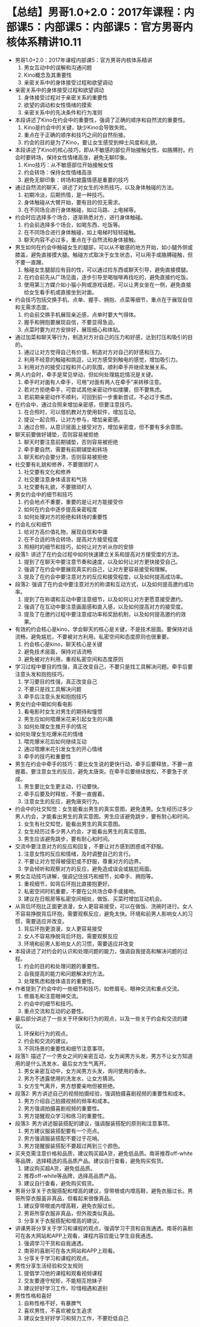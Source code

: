 # 【总结】男哥1.0+2.0：2017年课程：内部课5：内部课5：内部课5：官方男哥内核体系精讲10.11

-   男哥1.0+2.0：2017年课程内部课5：官方男哥内核体系精讲
    1.  男女互动中的误解和沟通问题
    2.  Kino概念及其重要性
    3.  亲密关系中的身体接受过程和欲望调动
-   亲密关系中的身体接受过程和欲望调动
    1.  身体接受过程对于亲密关系的重要性
    2.  欲望的调动和女性情绪的摸索
    3.  亲密关系中的先决条件和行为准则
-   本段讲述了Kino在约会中的重要性，强调了正确的顺序和自然流的重要性。
    1.  Kino是约会中的关键，缺少Kino会导致失败。
    2.  重点在于正确的顺序和技巧之间的自然衔接。
    3.  约会的目的是为了Kino，要让女生感受到绅士风度和礼貌。
-   本段讲述了Kino的核心技巧，即从不敏感的部位开始接触女性，如胳膊肘。约会时要转场，保持女性情绪高涨，避免无聊印象。
    1.  Kino技巧：从不敏感部位开始接触女性
    2.  约会转场：保持女性情绪高涨
    3.  避免无聊印象：转场和披露情感是重要的技巧
-   通过自然流的聊天，讲述了对女生的冷热技巧，以及身体触碰的方法。
    1.  初期冷淡，后期热情，是一种技巧。
    2.  身体触碰从大臂开始，要有目的但无需求。
    3.  在不同场合进行身体触碰，如过马路、上电梯等。
-   约会时应选择多个场合，逐渐熟悉对方，进行身体触碰。
    1.  约会前选择多个场合，如喝东西、吃饭等。
    2.  在不同场合进行身体触碰，如上电梯时轻轻碰触。
    3.  聊天内容不必过多，重点在于自然流和身体接触。
-   男生如何在约会中触碰女生的腿部，可以从不敏感的地方开始，如小腿外侧或膝盖，避免直接摸大腿。触碰方式取决于女生状态，可以用手或胳膊碰触，但不要一直蹭。
    1.  触碰女生腿部应有目的性，可以通过捡东西或聊天引导，避免直接摸腿。
    2.  在约会前先从广场见面，逐步引导至喝咖啡再找吃的，避免直接约吃饭。
    3.  使用第三方媒介如小猫小狗或游戏话题，可以让男女坐在一侧，避免直接给女生看手机或直接坐到对面。
-   约会技巧包括交换手机、点单、握手、拥抱、点菜等细节，重点在于展现自信和无需求态度。
    1.  约会前交换手机展现亲近感，点单时要大气得体。
    2.  握手和拥抱要展现自信，不要显得急迫。
    3.  点菜时要为对方安排好，展现细心和体贴。
-   通过加菜和聊天等行为，制造对方对自己的压力和好感，达到打压和吸引的目的。
    1.  通过让对方觉得自己有价值，制造对方对自己的好感和压力。
    2.  利用不经意的触碰和挑逗，让对方感受到触电的感觉，增加吸引力。
    3.  利用对方的接受过程和开心的氛围，顺利牵手并继续发展关系。
-   两人约会时，牵手是常见举动，但如何处理尴尬情况是关键。
    1.  牵手时对面有人牵手，可用“对面有两人在牵手”来转移注意。
    2.  若对方拒绝牵手，可尝试其他亲密动作如搂腰，但不要焦虑。
    3.  若前期亲密动作不顺利，可回到前一步重新尝试，不必过于焦虑。
-   在约会中，通过合照来增加亲密感，但要注意技巧。
    1.  在合照时，可以借机教对方使用软件，增加互动。
    2.  提议一起合照，让对方参与，增加亲密感。
    3.  通过合照，从意识层面上接受对方，增加亲密度，但不要有多余意图。
-   聊天前要做好铺垫，否则容易被拒绝
    1.  聊天时要注意前期铺垫，否则容易被拒绝
    2.  牵手要自然，需要有前期铺垫和转场
    3.  聊天和约会要分清，否则容易被拒绝
-   社交要有礼貌和修养，不要猥琐盯人
    1.  社交要有文化和修养
    2.  社交要注意身体语言和气场
    3.  社交要有礼貌，不要猥琐盯人
-   男女约会中的细节和技巧
    1.  约会地点不重要，重要的是让对方能接受你
    2.  如何在约会中逐步提高亲密程度
    3.  如何处理对方的拒绝和转场的重要性
-   约会礼仪和细节
    1.  给对方高价值礼物，展现自信和中庸
    2.  在不合适的场合转场，提高对方接受程度
    3.  照相时的细节和技巧，如何让对方听从你的安排
-   段落1: 讲述了在约会过程中如何快速建立关系和提高对方接受度的方法。
    1.  提到了在聊天中要注意节奏和速度，以及如何让对方更快接受自己。
    2.  强调了在约会中要展现真实的自己，让对方更容易接受和理解。
    3.  提及了在约会中要注意对方的反应和接受程度，以及如何提高成功率。
-   段落2: 强调了在约会中要注意对方的称谓和互动方式，以及如何提高邀约成功率。
    1.  提到了在称谓和互动中要注意细节，以及如何让对方更愿意接受邀约。
    2.  强调了在互动中要注意画面感和直入感，以及如何提高对方的接受度。
    3.  提及了在邀约过程中要注意成功率和奖励机制，以及如何提高邀约的效果。
-   有效的约会核心是kino，学会聊天的核心是关键，不是技术层面。要保持对话流畅，避免尴尬，不要被对方利用。私密空间和态度原则也很重要。
    1.  约会核心是kino，聊天核心是关键
    2.  避免技术层面，保持对话流畅
    3.  避免被对方利用，重视私密空间和态度原则
-   学习过程中要目的性强，真正改变自己，不要只是找工具解决问题。牵手后要注意头发和抱抱技巧。
    1.  学习要目的性强，真正改变自己
    2.  不要只是找工具解决问题
    3.  牵手后注意头发和抱抱技巧
-   男女约会中期如何看电影
    1.  看电影时女生对男生的期待和憧憬
    2.  男生应如何喂爆米花来引起女生的兴趣
    3.  如何处理女生推开手的情况
-   如何处理女生吃爆米花的情绪
    1.  喂完爆米花后如何继续互动
    2.  通过喂爆米花引发女生的开心情绪
    3.  牵手的技巧和重要性
-   男生在约会中牵手的技巧：要比女生说的更快行动，牵手后要释放，不要一直握着。要注意女生的反应，避免太唐突。在牵手后要继续放松，不要急于求成。
    1.  男生要比女生更主动，行动要快。
    2.  牵手后要及时释放，不要一直握着。
    3.  注意女生的反应，避免唐突行为。
-   约会中的社交知觉：女生能看出男生的真实意图，避免渣男。女生经历过多少男人约会，才能看出男生的真实意图。男生应该避免跳步，要有耐心和时间。
    1.  女生有社交知觉，能看出男生的真实意图。
    2.  女生经历过多少男人约会，才能看出男生的真实意图。
    3.  男生应该避免跳步，要有耐心和时间。
-   交流中要注意对方的反应和回复，不要让对方感到困惑或不舒服。
    1.  注意女性的反应和情绪，及时调整自己的言行。
    2.  不要让对方觉得被侵犯或不舒服，尊重对方的边界。
    3.  学会倾听和观察对方的反应，避免造成误会或尴尬局面。
-   男女互动技巧讲解，强调记住技巧和细节，如牵手、拥抱等。
    1.  重视细节，如背后环抱比直接抱更好。
    2.  私密空间时机重要，不要在公共场合牵手或接吻。
    3.  建议在日租房等私密空间相处，做饭、买菜时增加互动机会。
-   从背后环抱比正面更浪漫，女人更容易接受，可以在做饭、洗碗时进行。女人不容易挣脱背后环抱，需要观察反应，避免太快。环境和前男人影响女人的习惯，需要适应并改变。
    1.  背后环抱更浪漫，女人更容易接受
    2.  女人不容易挣脱背后环抱，需要观察反应
    3.  环境和前男人影响女人的习惯，需要适应并改变
-   本段讲述了对约会的认识和处理问题的能力，强调自我提高和解决问题的过程。
    1.  约会的目的和处理问题的重要性。
    2.  自我提高的能力和问题解决的方法。
    3.  处理焦虑和肢体语言的重要性。
-   作者提到了约会中的一些细节和技巧，如修眉毛、眼神交流和重点交流。
    1.  修眉毛和注意眼神交流。
    2.  约会中的细节和技巧。
    3.  重点交流和互动的必要性。
-   最后部分讲述了一些关于环保和行为的观点，以及一些关于约会和交流的建议。
    1.  环保和行为的观点。
    2.  约会和交流的建议。
    3.  不同场景的重要性和细节注意事项。
-   段落1: 描述了一个男女之间的亲密互动，女方闻男方头发，男方不让女方知道用的是什么洗发水，最后女方生气离开。
    1.  男女亲密互动中，女方闻男方头发，询问使用的香水。
    2.  男方不透露使用的洗发水，让女方猜测。
    3.  女方生气离开，男方想要亲吻但被拒绝。
-   段落2: 男方讲述自己的视频拍摄经验，强调拍摄喜剧视频的重要性和成本。
    1.  男方介绍自己拍摄视频的频率和成本。
    2.  男方强调拍摄喜剧视频的重要性。
    3.  男方提醒观众学习和练习的重要性。
-   段落3: 男方讲述服装搭配的建议，强调服装搭配的原则和注意事项。
    1.  男方建议服装搭配要有一个亮点。
    2.  男方强调服装搭配不要过于花哨。
    3.  男方提醒服装搭配不要超过两到三个颜色。
-   买夹克需注意价格和品质，建议购买超A货，避免低品质。南哥推荐off-white等品牌，选择精选的高品质产品。建议自行查看，避免购买假货。
    1.  建议购买超A货，避免低品质。
    2.  推荐off-white等品牌，选择高品质产品。
    3.  建议自行查看，避免购买假货。
-   男哥分享关于衣服搭配和增高的建议，穿带根或内增高鞋，避免衣服过长。男哥所穿衣服虽非真品，但看起来很像真品。
    1.  建议穿带根或内增高鞋，避免衣服过长。
    2.  男哥所穿衣服非真品，但外观类似真品。
    3.  分享关于衣服搭配和增高的建议。
-   讲课男哥分享关于学习和课程的观点，强调学习干货和自我通透。南哥的喜剧可在各大网站和APP上观看，课程内容应能让学生自我通透。
    1.  强调学习干货和自我通透。
    2.  南哥的喜剧可在各大网站和APP上观看。
    3.  分享关于学习和课程的观点。
-   男性分享生活经验和交友规则
    1.  提倡学习他的课程和观看视频课程
    2.  交友要遵守规矩，不能相互抢妹子
    3.  建议好好学习工作，珍惜相遇和道别
-   男性性格和喜好
    1.  自称性格不好，有暴脾气
    2.  喜欢男性，不喜欢被女生追求
    3.  建议女生好好学习和努力工作，不要贬低自己